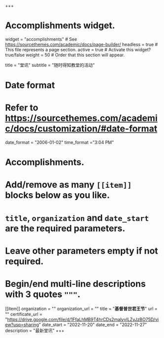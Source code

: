 +++
# Accomplishments widget.
widget = "accomplishments"  # See https://sourcethemes.com/academic/docs/page-builder/
headless = true  # This file represents a page section.
active = true  # Activate this widget? true/false
weight = 50  # Order that this section will appear.

title = "堂讯"
subtitle = "随时得知教堂的活动"

# Date format
#   Refer to https://sourcethemes.com/academic/docs/customization/#date-format
date_format = "2006-01-02"
time_format ="3:04 PM"

# Accomplishments.
#   Add/remove as many `[[item]]` blocks below as you like.
#   `title`, `organization` and `date_start` are the required parameters.
#   Leave other parameters empty if not required.
#   Begin/end multi-line descriptions with 3 quotes `"""`.

[[item]]
  organization = ""
  organization_url = ""
  title = "**基督普世君王节**"
  url = ""
  certificate_url = "https://drive.google.com/file/d/1FfaLhMB9T4hrCDs2maIyvILZyJzBO75D/view?usp=sharing"
  date_start = "2022-11-20"
  date_end = "2022-11-27"
  description = "最新堂讯"
+++
